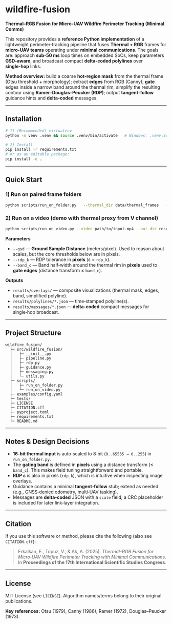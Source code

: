 # wildfire-fusion

**Thermal–RGB Fusion for Micro‑UAV Wildfire Perimeter Tracking (Minimal Comms)**

This repository provides a **reference Python implementation** of a lightweight perimeter‑tracking pipeline that fuses **Thermal + RGB** frames for **micro‑UAV teams** operating under **minimal communications**. The goals are: approach **sub‑50 ms** loop times on embedded SoCs, keep parameters **GSD‑aware**, and broadcast compact **delta‑coded polylines** over **single‑hop** links.

**Method overview:** build a coarse **hot‑region mask** from the thermal frame (Otsu threshold + morphology); extract **edges** from RGB (Canny); **gate** edges inside a narrow band around the thermal rim; simplify the resulting contour using **Ramer–Douglas–Peucker (RDP)**; output **tangent‑follow** guidance hints and **delta‑coded** messages.

---

## Installation

```bash
# 1) (Recommended) virtualenv
python -m venv .venv && source .venv/bin/activate   # Windows: .venv\Scripts\activate

# 2) Install
pip install -r requirements.txt
# or as an editable package:
pip install -e .
```

---

## Quick Start

### 1) Run on paired frame folders
```bash
python scripts/run_on_folder.py   --thermal_dir data/thermal_frames   --rgb_dir data/rgb_frames   --out_dir results   --gsd 0.20   --rdp_k 1.0   --band_c 3.0
```

### 2) Run on a video (demo with thermal proxy from V channel)
```bash
python scripts/run_on_video.py --video path/to/input.mp4 --out_dir results --gsd 0.20
```

**Parameters**
- `--gsd` — **Ground Sample Distance** (meters/pixel). Used to reason about scales, but the core thresholds below are in pixels.
- `--rdp_k` — RDP tolerance in **pixels** (ε = `rdp_k`).
- `--band_c` — Band half‑width around the thermal rim in **pixels** used to **gate edges** (distance transform ≤ `band_c`).

**Outputs**
- `results/overlays/` — composite visualizations (thermal mask, edges, band, simplified polyline).
- `results/polylines/*.json` — time‑stamped polyline(s).
- `results/messages/*.json` — **delta‑coded** compact messages for single‑hop broadcast.

---

## Project Structure

```
wildfire_fusion/
  ├─ src/wildfire_fusion/
  │   ├─ __init__.py
  │   ├─ pipeline.py
  │   ├─ rdp.py
  │   ├─ guidance.py
  │   ├─ messaging.py
  │   └─ utils.py
  ├─ scripts/
  │   ├─ run_on_folder.py
  │   └─ run_on_video.py
  ├─ examples/config.yaml
  ├─ tests/
  ├─ LICENSE
  ├─ CITATION.cff
  ├─ pyproject.toml
  ├─ requirements.txt
  └─ README.md
```

---

## Notes & Design Decisions

- **16‑bit thermal input** is auto‑scaled to 8‑bit (`0..65535 → 0..255`) in `run_on_folder.py`.
- The **gating band** is defined in **pixels** using a distance transform (≤ `band_c`). This makes field tuning straightforward and portable.
- **RDP ε** is also in pixels (`rdp_k`), which is intuitive when inspecting image overlays.
- Guidance contains a minimal **tangent‑follow** stub; extend as needed (e.g., GNSS‑denied odometry, multi‑UAV tasking).
- Messages are **delta‑coded** JSON with a `scale` field; a CRC placeholder is included for later link‑layer integration.

---

## Citation

If you use this software or method, please cite the following (also see `CITATION.cff`):

> Erkalkan, E., Topuz, V., & Ak, A. (2025). *Thermal–RGB Fusion for Micro‑UAV Wildfire Perimeter Tracking with Minimal Communications*. In **Proceedings of the 17th International Scientific Studies Congress**.

---

## License

MIT License (see `LICENSE`). Algorithm names/terms belong to their original publications.

**Key references:** Otsu (1979), Canny (1986), Ramer (1972), Douglas–Peucker (1973).
